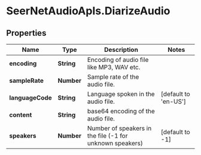 # SeerNetAudioApIs.DiarizeAudio

## Properties
Name | Type | Description | Notes
------------ | ------------- | ------------- | -------------
**encoding** | **String** | Encoding of audio file like MP3, WAV etc. | 
**sampleRate** | **Number** | Sample rate of the audio file. | 
**languageCode** | **String** | Language spoken in the audio file. | [default to &#39;en-US&#39;]
**content** | **String** | base64 encoding of the audio file. | 
**speakers** | **Number** | Number of speakers in the file (-1 for unknown speakers) | [default to -1]



